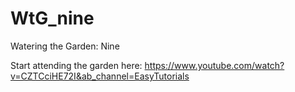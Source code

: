 # WtG_nine
Watering the Garden: Nine


Start attending the garden here: https://www.youtube.com/watch?v=CZTCciHE72I&ab_channel=EasyTutorials
